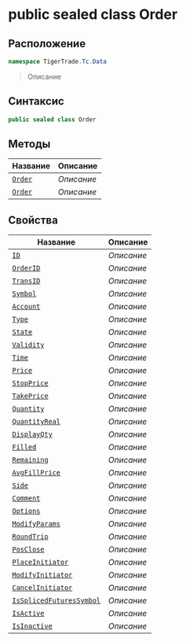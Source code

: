 
# public sealed class Order
## Расположение
```csharp
namespace TigerTrade.Tc.Data
```



> Описание

## Синтаксис
```csharp
public sealed class Order
```


## Методы
| Название | Описание |
| --- | --- |
| [`Order`](./Order.cs/Методы/Order.md) | *Описание* |
| [`Order`](./Order.cs/Методы/Order.md) | *Описание* |

## Свойства
| Название | Описание |
| --- | --- |
| [`ID`](./Order.cs/Свойства/ID.md) | *Описание* |
| [`OrderID`](./Order.cs/Свойства/OrderID.md) | *Описание* |
| [`TransID`](./Order.cs/Свойства/TransID.md) | *Описание* |
| [`Symbol`](./Order.cs/Свойства/Symbol.md) | *Описание* |
| [`Account`](./Order.cs/Свойства/Account.md) | *Описание* |
| [`Type`](./Order.cs/Свойства/Type.md) | *Описание* |
| [`State`](./Order.cs/Свойства/State.md) | *Описание* |
| [`Validity`](./Order.cs/Свойства/Validity.md) | *Описание* |
| [`Time`](./Order.cs/Свойства/Time.md) | *Описание* |
| [`Price`](./Order.cs/Свойства/Price.md) | *Описание* |
| [`StopPrice`](./Order.cs/Свойства/StopPrice.md) | *Описание* |
| [`TakePrice`](./Order.cs/Свойства/TakePrice.md) | *Описание* |
| [`Quantity`](./Order.cs/Свойства/Quantity.md) | *Описание* |
| [`QuantityReal`](./Order.cs/Свойства/QuantityReal.md) | *Описание* |
| [`DisplayQty`](./Order.cs/Свойства/DisplayQty.md) | *Описание* |
| [`Filled`](./Order.cs/Свойства/Filled.md) | *Описание* |
| [`Remaining`](./Order.cs/Свойства/Remaining.md) | *Описание* |
| [`AvgFillPrice`](./Order.cs/Свойства/AvgFillPrice.md) | *Описание* |
| [`Side`](./Order.cs/Свойства/Side.md) | *Описание* |
| [`Comment`](./Order.cs/Свойства/Comment.md) | *Описание* |
| [`Options`](./Order.cs/Свойства/Options.md) | *Описание* |
| [`ModifyParams`](./Order.cs/Свойства/ModifyParams.md) | *Описание* |
| [`RoundTrip`](./Order.cs/Свойства/RoundTrip.md) | *Описание* |
| [`PosClose`](./Order.cs/Свойства/PosClose.md) | *Описание* |
| [`PlaceInitiator`](./Order.cs/Свойства/PlaceInitiator.md) | *Описание* |
| [`ModifyInitiator`](./Order.cs/Свойства/ModifyInitiator.md) | *Описание* |
| [`CancelInitiator`](./Order.cs/Свойства/CancelInitiator.md) | *Описание* |
| [`IsSplicedFuturesSymbol`](./Order.cs/Свойства/IsSplicedFuturesSymbol.md) | *Описание* |
| [`IsActive`](./Order.cs/Свойства/IsActive.md) | *Описание* |
| [`IsInactive`](./Order.cs/Свойства/IsInactive.md) | *Описание* |



